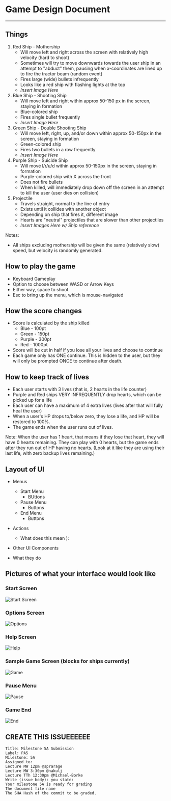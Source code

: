 # Game Design Document
----

## Things
1. Red Ship - Mothership
	* Will move left and right across the screen with relatively high velocity (hard to shoot)
	* Sometimes will try to move downwards towards the user ship in an attempt to "abduct" them, pausing when x-coordinates are lined up to fire the tractor beam (random event)
	* Fires large (wide) bullets infrequently
	* Looks like a red ship with flashing lights at the top 
	* _Insert Image Here_
2. Blue Ship - Shooting Ship
	* Will move left and right within approx 50-150 px in the screen, staying in formation
	* Blue-colored ship
	* Fires single bullet frequently
	* _Insert Image Here_
3. Green Ship - Double Shooting Ship
	* Will move left, right, up, and/or down within approx 50-150px in the screen, staying in formation
	* Green-colored ship
	* Fires two bullets in a row frequently
	* _Insert Image Here_
4. Purple Ship - Suicide Ship
	* Will move l/r/u/d within approx 50-150px in the screen, staying in formation
	* Purple-colored ship with X across the front
	* Does not fire bullets
	* When killed, will immediately drop down off the screen in an attempt to kill the user (user dies on collision)
5. Projectile
	* Travels straight, normal to the line of entry
	* Exists until it collides with another object
	* Depending on ship that fires it, different image
	* Hearts are "neutral" projectiles that are slower than other projectiles
	* _Insert Images Here w/ Ship reference_

Notes:
* All ships excluding mothership will be given the same (relatively slow) speed, but velocity is randomly generated.

## How to play the game
* Keyboard Gameplay
* Option to choose between WASD or Arrow Keys
* Either way, space to shoot
* Esc to bring up the menu, which is mouse-navigated

## How the score changes
* Score is calculated by the ship killed
	* Blue - 100pt
	* Green - 150pt
	* Purple - 300pt
	* Red - 1000pt
* Score will be cut in half if you lose all your lives and choose to continue
* Each game only has ONE continue. This is hidden to the user, but they will only be prompted ONCE to continue after death.

## How to keep track of lives
* Each user starts with 3 lives (that is, 2 hearts in the life counter)
* Purple and Red ships VERY INFREQUENTLY drop hearts, which can be picked up for a life
* Each user can have a maximum of 4 extra lives (lives after that will fully heal the user)
* When a user's HP drops to/below zero, they lose a life, and HP will be restored to 100%. 
* The game ends when the user runs out of lives.

Note: When the user has 1 heart, that means if they lose that heart, they will have 0 hearts remaining. They can play with 0 hearts, but the game ends after they run out of HP having no hearts. (Look at it like they are using their last life, with zero backup lives remaining.) 

## Layout of UI
* Menus
	* Start Menu
		* BUttons
	* Pause Menu
		* Buttons
	* End Menu
		* Buttons
* Actions
	* What does this mean ):
* Other UI Components

* What they do

## Pictures of what your interface would look like

### Start Screen
![Start Screen](http://cl.ly/image/2A421L0n1I3T/gamefront.png "Start Screen")

### Options Screen
![Options](http://f.cl.ly/items/1M2P2s2E3t0d3t150s3S/gameoptions.png "Options")

### Help Screen
![Help](http://f.cl.ly/items/2D1b0a3m03440R0n2u26/gamehelp.png "Help")

### Sample Game Screen (blocks for ships currently)
![Game](http://f.cl.ly/items/0K3J360g1U1I2v1l2R3a/gameplay.png "Game")

### Pause Menu
![Pause](http://i.imgur.com/MNnXbRD.png "Pause")

### Game End
![End](http://f.cl.ly/items/0g031H0y2C1j0b141x2E/gameend.png "End")

## CREATE THIS ISSUEEEEEE

```
Title: Milestone 5A Submission
Label: PA5
Milestone: 5A
Assigned to:
Lecture MW 12pm @sprarage
Lecture MW 3:30pm @nakulj
Lecture TTh 12:30pm @Michael-Borke
Write (issue body): you state:
Your milestone 5A is ready for grading
The document file name
The SHA Hash of the commit to be graded.
```
